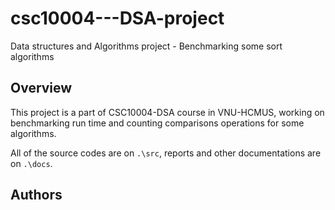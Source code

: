# csc10004---DSA-project
Data structures and Algorithms project - Benchmarking some sort algorithms

## Overview
This project is a part of CSC10004-DSA course in VNU-HCMUS, working on benchmarking run time and counting comparisons operations for some algorithms.

All of the source codes are on `.\src`, reports and other documentations are on `.\docs`.

## Authors
